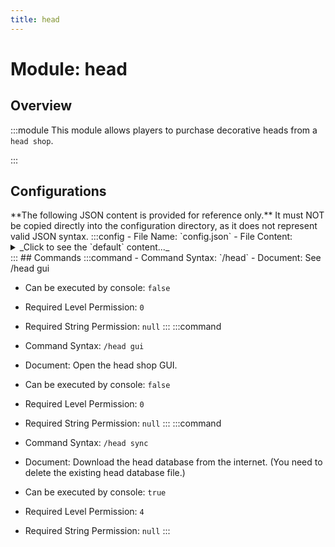 ```yaml
---
title: head
---
```



# Module: head

## Overview
:::module
  This module allows players to purchase decorative heads from a `head shop`.


:::
## Configurations
<Admonition type="warning" icon="" title="">
**The following JSON content is provided for reference only.**
It must NOT be copied directly into the configuration directory, as it does not represent valid JSON syntax.
</Admonition>
:::config
- File Name: `config.json`
- File Content: 
<details>

<summary>_Click to see the `default` content..._</summary>

```json showLineNumbers title="config/fuji/modules/head/config.json"
{
  "economy_type": "ITEM",
  "cost_item_type": "minecraft:emerald_block",
  "cost_item_amount": 1
}
```
</details>
:::
## Commands
:::command
- Command Syntax: `/head`
- Document:   See /head gui


- Can be executed by console: `false`
- Required Level Permission: `0`
- Required String Permission: `null`
:::
:::command
- Command Syntax: `/head gui`
- Document:   Open the head shop GUI.


- Can be executed by console: `false`
- Required Level Permission: `0`
- Required String Permission: `null`
:::
:::command
- Command Syntax: `/head sync`
- Document:   Download the head database from the internet. (You need to delete the existing head database file.)


- Can be executed by console: `true`
- Required Level Permission: `4`
- Required String Permission: `null`
:::
